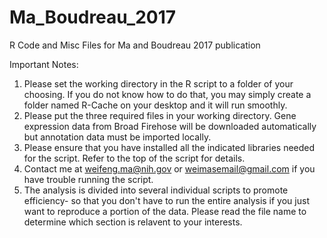 # Ma_Boudreau_2017
R Code and Misc Files for Ma and Boudreau 2017 publication

Important Notes:
1. Please set the working directory in the R script to a folder of your choosing. If you do not know how to do that, you may simply create a folder named R-Cache on your desktop and it will run smoothly.
2. Please put the three required files in your working directory. Gene expression data from Broad Firehose will be downloaded automatically but annotation data must be imported locally.
3. Please ensure that you have installed all the indicated libraries needed for the script. Refer to the top of the script for details. 
4. Contact me at weifeng.ma@nih.gov or weimasemail@gmail.com if you have trouble running the script.
5. The analysis is divided into several individual scripts to promote efficiency- so that you don't have to run the entire analysis if you just want to reproduce a portion of the data. Please read the file name to determine which section is relavent to your interests.
